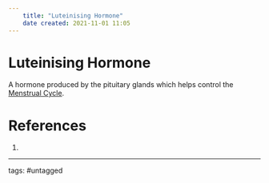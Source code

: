 ```yaml
---
	title: "Luteinising Hormone"
	date created: 2021-11-01 11:05
---
```

# Luteinising Hormone

A hormone produced by the pituitary glands which helps control the [Menstrual Cycle](Menstrual%20Cycle.md).

# References
1. 

---
tags: #untagged